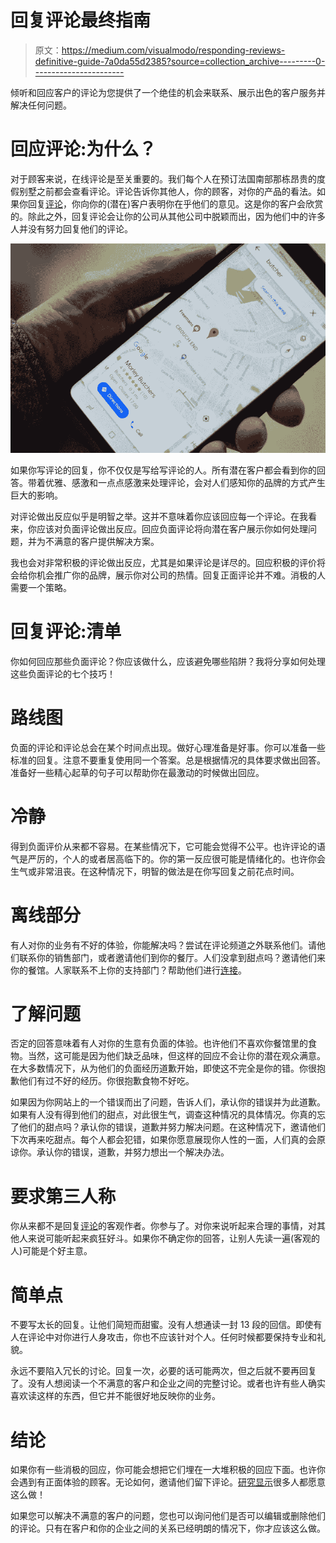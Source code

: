 # 回复评论最终指南

> 原文：<https://medium.com/visualmodo/responding-reviews-definitive-guide-7a0da55d2385?source=collection_archive---------0----------------------->

倾听和回应客户的评论为您提供了一个绝佳的机会来联系、展示出色的客户服务并解决任何问题。

# 回应评论:为什么？

对于顾客来说，在线评论是至关重要的。我们每个人在预订法国南部那栋昂贵的度假别墅之前都会查看评论。评论告诉你其他人，你的顾客，对你的产品的看法。如果你回复[评论](https://visualmodo.com/blog/)，你向你的(潜在)客户表明你在乎他们的意见。这是你的客户会欣赏的。除此之外，回复评论会让你的公司从其他公司中脱颖而出，因为他们中的许多人并没有努力回复他们的评论。

![](img/17b53477e1a8ab26932d21cc4cd824a8.png)

如果你写评论的回复，你不仅仅是写给写评论的人。所有潜在客户都会看到你的回答。带着优雅、感激和一点点感激来处理评论，会对人们感知你的品牌的方式产生巨大的影响。

对评论做出反应似乎是明智之举。这并不意味着你应该回应每一个评论。在我看来，你应该对负面评论做出反应。回应负面评论将向潜在客户展示你如何处理问题，并为不满意的客户提供解决方案。

我也会对非常积极的评论做出反应，尤其是如果评论是详尽的。回应积极的评价将会给你机会推广你的品牌，展示你对公司的热情。回复正面评论并不难。消极的人需要一个策略。

# 回复评论:清单

你如何回应那些负面评论？你应该做什么，应该避免哪些陷阱？我将分享如何处理这些负面评论的七个技巧！

# 路线图

负面的评论和评论总会在某个时间点出现。做好心理准备是好事。你可以准备一些标准的回复。注意不要重复使用同一个答案。总是根据情况的具体要求做出回答。准备好一些精心起草的句子可以帮助你在最激动的时候做出回应。

# 冷静

得到负面评价从来都不容易。在某些情况下，它可能会觉得不公平。也许评论的语气是严厉的，个人的或者居高临下的。你的第一反应很可能是情绪化的。也许你会生气或非常沮丧。在这种情况下，明智的做法是在你写回复之前花点时间。

# 离线部分

有人对你的业务有不好的体验，你能解决吗？尝试在评论频道之外联系他们。请他们联系你的销售部门，或者邀请他们到你的餐厅。人们没拿到甜点吗？邀请他们来你的餐馆。人家联系不上你的支持部门？帮助他们进行[连接](https://shots.visualmodo.com/)。

# 了解问题

否定的回答意味着有人对你的生意有负面的体验。也许他们不喜欢你餐馆里的食物。当然，这可能是因为他们缺乏品味，但这样的回应不会让你的潜在观众满意。在大多数情况下，从为他们的负面经历道歉开始，即使这不完全是你的错。你很抱歉他们有过不好的经历。你很抱歉食物不好吃。

如果因为你网站上的一个错误而出了问题，告诉人们，承认你的错误并为此道歉。如果有人没有得到他们的甜点，对此很生气，调查这种情况的具体情况。你真的忘了他们的甜点吗？承认你的错误，道歉并努力解决问题。在这种情况下，邀请他们下次再来吃甜点。每个人都会犯错，如果你愿意展现你人性的一面，人们真的会原谅你。承认你的错误，道歉，并努力想出一个解决办法。

# 要求第三人称

你从来都不是回复[评论](https://awards.visualmodo.com/)的客观作者。你参与了。对你来说听起来合理的事情，对其他人来说可能听起来疯狂好斗。如果你不确定你的回答，让别人先读一遍(客观的人)可能是个好主意。

# 简单点

不要写太长的回复。让他们简短而甜蜜。没有人想通读一封 13 段的回信。即使有人在评论中对你进行人身攻击，你也不应该针对个人。任何时候都要保持专业和礼貌。

永远不要陷入冗长的讨论。回复一次，必要的话可能两次，但之后就不要再回复了。没有人想阅读一个不满意的客户和企业之间的完整讨论。或者也许有些人确实喜欢读这样的东西，但它并不能很好地反映你的业务。

# 结论

如果你有一些消极的回应，你可能会想把它们埋在一大堆积极的回应下面。也许你会遇到有正面体验的顾客。无论如何，邀请他们留下评论。[研究显示](https://searchengineland.com/70-consumers-will-leave-review-business-asked-262802)很多人都愿意这么做！

如果您可以解决不满意的客户的问题，您也可以询问他们是否可以编辑或删除他们的评论。只有在客户和你的企业之间的关系已经明朗的情况下，你才应该这么做。